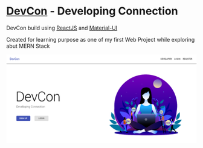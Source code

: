 # [DevCon](http://secret-eyrie-66678.herokuapp.com/) - Developing Connection

DevCon build using [ReactJS](https://reactjs.org/) and [Material-UI](https://material-ui.com/)

Created for learning purpose as one of my first Web Project while exploring abut MERN Stack

![Devcon](./DevCon.png)
